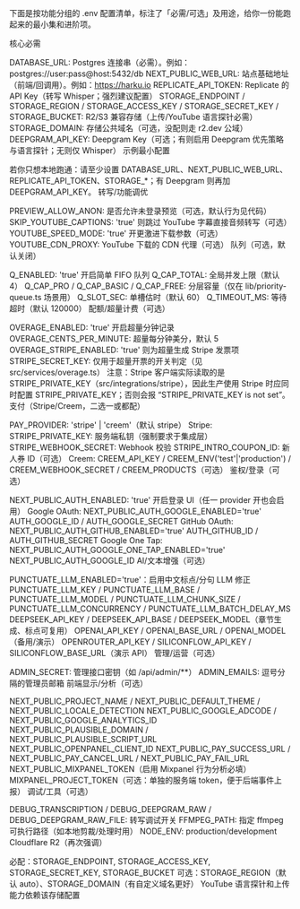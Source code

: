 下面是按功能分组的 .env 配置清单，标注了「必需/可选」及用途，给你一份能跑起来的最小集和进阶项。

核心必需

DATABASE_URL: Postgres 连接串（必需）。例如：postgres://user:pass@host:5432/db
NEXT_PUBLIC_WEB_URL: 站点基础地址（前端/回调用）。例如：https://harku.io
REPLICATE_API_TOKEN: Replicate 的 API Key（转写 Whisper；强烈建议配置）
STORAGE_ENDPOINT / STORAGE_REGION / STORAGE_ACCESS_KEY / STORAGE_SECRET_KEY / STORAGE_BUCKET: R2/S3 兼容存储（上传/YouTube 语言探针必需）
STORAGE_DOMAIN: 存储公共域名（可选，没配则走 r2.dev 公域）
DEEPGRAM_API_KEY: Deepgram Key（可选；有则启用 Deepgram 优先策略与语言探针；无则仅 Whisper）
示例最小配置

若你只想本地跑通：请至少设置 DATABASE_URL、NEXT_PUBLIC_WEB_URL、REPLICATE_API_TOKEN、STORAGE_*；有 Deepgram 则再加 DEEPGRAM_API_KEY。
转写/功能调优

PREVIEW_ALLOW_ANON: 是否允许未登录预览（可选，默认行为见代码）
SKIP_YOUTUBE_CAPTIONS: 'true' 则跳过 YouTube 字幕直接音频转写（可选）
YOUTUBE_SPEED_MODE: 'true' 开更激进下载参数（可选）
YOUTUBE_CDN_PROXY: YouTube 下载的 CDN 代理（可选）
队列（可选，默认关闭）

Q_ENABLED: 'true' 开启简单 FIFO 队列
Q_CAP_TOTAL: 全局并发上限（默认 4）
Q_CAP_PRO / Q_CAP_BASIC / Q_CAP_FREE: 分层容量（仅在 lib/priority-queue.ts 场景用）
Q_SLOT_SEC: 单槽估时（默认 60）
Q_TIMEOUT_MS: 等待超时（默认 120000）
配额/超量计费（可选）

OVERAGE_ENABLED: 'true' 开启超量分钟记录
OVERAGE_CENTS_PER_MINUTE: 超量每分钟美分，默认 5
OVERAGE_STRIPE_ENABLED: 'true' 则为超量生成 Stripe 发票项
STRIPE_SECRET_KEY: 仅用于超量开票的开关判定（见 src/services/overage.ts）
注意：Stripe 客户端实际读取的是 STRIPE_PRIVATE_KEY（src/integrations/stripe），因此生产使用 Stripe 时应同时配置 STRIPE_PRIVATE_KEY；否则会报 “STRIPE_PRIVATE_KEY is not set”。
支付（Stripe/Creem，二选一或都配）

PAY_PROVIDER: 'stripe' | 'creem'（默认 stripe）
Stripe:
STRIPE_PRIVATE_KEY: 服务端私钥（强制要求于集成层）
STRIPE_WEBHOOK_SECRET: Webhook 校验
STRIPE_INTRO_COUPON_ID: 新人券 ID（可选）
Creem:
CREEM_API_KEY / CREEM_ENV('test'|'production') / CREEM_WEBHOOK_SECRET / CREEM_PRODUCTS（可选）
鉴权/登录（可选）

NEXT_PUBLIC_AUTH_ENABLED: 'true' 开启登录 UI（任一 provider 开也会启用）
Google OAuth:
NEXT_PUBLIC_AUTH_GOOGLE_ENABLED='true'
AUTH_GOOGLE_ID / AUTH_GOOGLE_SECRET
GitHub OAuth:
NEXT_PUBLIC_AUTH_GITHUB_ENABLED='true'
AUTH_GITHUB_ID / AUTH_GITHUB_SECRET
Google One Tap:
NEXT_PUBLIC_AUTH_GOOGLE_ONE_TAP_ENABLED='true'
NEXT_PUBLIC_AUTH_GOOGLE_ID
AI/文本增强（可选）

PUNCTUATE_LLM_ENABLED='true'：启用中文标点/分句 LLM 修正
PUNCTUATE_LLM_KEY / PUNCTUATE_LLM_BASE / PUNCTUATE_LLM_MODEL / PUNCTUATE_LLM_CHUNK_SIZE / PUNCTUATE_LLM_CONCURRENCY / PUNCTUATE_LLM_BATCH_DELAY_MS
DEEPSEEK_API_KEY / DEEPSEEK_API_BASE / DEEPSEEK_MODEL（章节生成、标点可复用）
OPENAI_API_KEY / OPENAI_BASE_URL / OPENAI_MODEL（备用/演示）
OPENROUTER_API_KEY / SILICONFLOW_API_KEY / SILICONFLOW_BASE_URL（演示 API）
管理/运营（可选）

ADMIN_SECRET: 管理接口密钥（如 /api/admin/**）
ADMIN_EMAILS: 逗号分隔的管理员邮箱
前端显示/分析（可选）

NEXT_PUBLIC_PROJECT_NAME / NEXT_PUBLIC_DEFAULT_THEME / NEXT_PUBLIC_LOCALE_DETECTION
NEXT_PUBLIC_GOOGLE_ADCODE / NEXT_PUBLIC_GOOGLE_ANALYTICS_ID
NEXT_PUBLIC_PLAUSIBLE_DOMAIN / NEXT_PUBLIC_PLAUSIBLE_SCRIPT_URL
NEXT_PUBLIC_OPENPANEL_CLIENT_ID
NEXT_PUBLIC_PAY_SUCCESS_URL / NEXT_PUBLIC_PAY_CANCEL_URL / NEXT_PUBLIC_PAY_FAIL_URL
NEXT_PUBLIC_MIXPANEL_TOKEN（启用 Mixpanel 行为分析必填）
MIXPANEL_PROJECT_TOKEN（可选：单独的服务端 token，便于后端事件上报）
调试/工具（可选）

DEBUG_TRANSCRIPTION / DEBUG_DEEPGRAM_RAW / DEBUG_DEEPGRAM_RAW_FILE: 转写调试开关
FFMPEG_PATH: 指定 ffmpeg 可执行路径（如本地剪裁/处理时用）
NODE_ENV: production/development
Cloudflare R2（再次强调）

必配：STORAGE_ENDPOINT, STORAGE_ACCESS_KEY, STORAGE_SECRET_KEY, STORAGE_BUCKET
可选：STORAGE_REGION（默认 auto）、STORAGE_DOMAIN（有自定义域名更好）
YouTube 语言探针和上传能力依赖该存储配置
